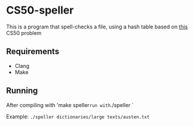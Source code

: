 # CS50-speller

This is a program that spell-checks a file, using a hash table based on [this](https://cs50.harvard.edu/x/2024/psets/5/speller/) CS50 problem

## Requirements
- Clang
- Make

## Running

After compiling with 'make speller` run with `./speller <dictioray> <textfile>`

Example: `./speller dictionaries/large texts/austen.txt`
